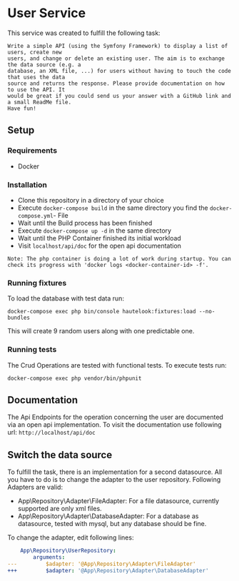 # User Service

This service was created to fulfill the following task:

```
Write a simple API (using the Symfony Framework) to display a list of users, create new
users, and change or delete an existing user. The aim is to exchange the data source (e.g. a
database, an XML file, ...) for users without having to touch the code that uses the data
source and returns the response. Please provide documentation on how to use the API. It
would be great if you could send us your answer with a GitHub link and a small ReadMe file.
Have fun!
```

## Setup
### Requirements
* Docker

### Installation

* Clone this repository in a directory of your choice
* Execute `docker-compose build` in the same directory you find the `docker-compose.yml`- File
* Wait until the Build process has been finished
* Execute `docker-compose up -d` in the same directory
* Wait until the PHP Container finished its initial workload
* Visit `localhost/api/doc` for the open api documentation

`Note: The php container is doing a lot of work during startup. You can check its progress with 'docker logs <docker-container-id> -f'.`

### Running fixtures

To load the database with test data run:

``
docker-compose exec php bin/console hautelook:fixtures:load --no-bundles
``

This will create 9 random users along with one predictable one. 

### Running tests

The Crud Operations are tested with functional tests.
To execute tests run:

```
docker-compose exec php vendor/bin/phpunit
```

## Documentation

The Api Endpoints for the operation concerning the user are documented via an open api implementation.
To visit the documentation use following url:
``
http://localhost/api/doc
``

## Switch the data source
To fulfill the task, there is an implementation for a second datasource.
All you have to do is to change the adapter to the user repository.
Following Adapters are valid:
* App\Repository\Adapter\FileAdapter: For a file datasource, currently supported are only xml files.
* App\Repository\Adapter\DatabaseAdapter: For a database as datasource, tested with mysql, but any database should be fine.

To change the adapter, edit following lines:
```yaml
    App\Repository\UserRepository:
        arguments:
---         $adapter: '@App\Repository\Adapter\FileAdapter'
+++         $adapter: '@App\Repository\Adapter\DatabaseAdapter'    
```

